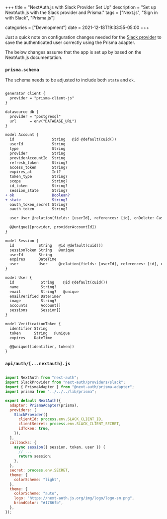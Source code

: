 +++
title = "NextAuth.js with Slack Provider Set Up"
description = "Set up NextAuth.js with the Slack provider and Prisma."
tags = ["Next.js", "Sign in with Slack", "Prisma.js"]

categories = ["Development"]
date = 2021-12-18T19:33:55-05:00
+++

Just a quick note on configuration changes needed for the [Slack provider](https://next-auth.js.org/providers/slack) to save the authenticated user correctly using the Prisma adapter.

The below changes assume that the app is set up by based on the NextAuth.js documentation.

### `prisma.schema`

The schema needs to be adjusted to include both `state` and `ok`.

```diff

generator client {
  provider = "prisma-client-js"
}

datasource db {
  provider = "postgresql"
  url      = env("DATABASE_URL")
}

model Account {
  id                 String   @id @default(cuid())
  userId             String
  type               String
  provider           String
  providerAccountId  String
  refresh_token      String?
  access_token       String?
  expires_at         Int?
  token_type         String?
  scope              String?
  id_token           String?
  session_state      String?
+ ok                 Boolean?
+ state              String?
  oauth_token_secret String?
  oauth_token        String?

  user User @relation(fields: [userId], references: [id], onDelete: Cascade)

  @@unique([provider, providerAccountId])
}

model Session {
  id           String   @id @default(cuid())
  sessionToken String   @unique
  userId       String
  expires      DateTime
  user         User     @relation(fields: [userId], references: [id], onDelete: Cascade)
}

model User {
  id            String    @id @default(cuid())
  name          String?
  email         String?   @unique
  emailVerified DateTime?
  image         String?
  accounts      Account[]
  sessions      Session[]
}

model VerificationToken {
  identifier String
  token      String   @unique
  expires    DateTime

  @@unique([identifier, token])
}
```

### `api/auth/[...nextauth].js`

```JavaScript

import NextAuth from "next-auth";
import SlackProvider from "next-auth/providers/slack";
import { PrismaAdapter } from "@next-auth/prisma-adapter";
import prisma from "../../../lib/prisma";

export default NextAuth({
  adapter: PrismaAdapter(prisma),
  providers: [
    SlackProvider({
      clientId: process.env.SLACK_CLIENT_ID,
      clientSecret: process.env.SLACK_CLIENT_SECRET,
      idToken: true,
    }),
  ],
  callbacks: {
    async session({ session, token, user }) {
      // ...
      return session;
    },
  },
  secret: process.env.SECRET,
  theme: {
    colorScheme: "light",
  },
  theme: {
    colorScheme: "auto",
    logo: "https://next-auth.js.org/img/logo/logo-sm.png",
    brandColor: "#1786fb",
  },
});



```
